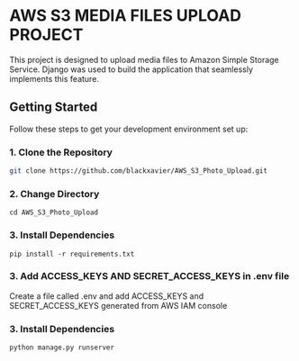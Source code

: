 # AWS S3 MEDIA FILES UPLOAD PROJECT

This project is designed to upload media files to Amazon Simple Storage Service. Django was used to build the application that seamlessly implements this feature.

## Getting Started

Follow these steps to get your development environment set up:

### 1. Clone the Repository

```bash
git clone https://github.com/blackxavier/AWS_S3_Photo_Upload.git
```

### 2. Change Directory

```
cd AWS_S3_Photo_Upload
```

### 3. Install Dependencies

```
pip install -r requirements.txt
```

### 3. Add ACCESS_KEYS AND SECRET_ACCESS_KEYS in .env file

Create a file called .env and add ACCESS_KEYS and SECRET_ACCESS_KEYS generated from AWS IAM console

### 3. Install Dependencies

```
python manage.py runserver
```
